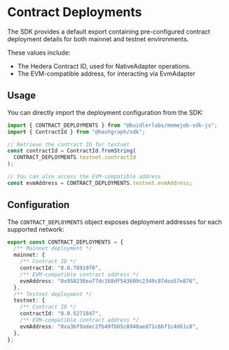 # Contract Deployments

The SDK provides a default export containing pre-configured contract deployment details for both mainnet and testnet environments.

These values include:

- The Hedera Contract ID, used for NativeAdapter operations.
- The EVM-compatible address, for interacting via EvmAdapter

## Usage

You can directly import the deployment configuration from the SDK:

```typescript
import { CONTRACT_DEPLOYMENTS } from "@buidlerlabs/memejob-sdk-js";
import { ContractId } from "@hashgraph/sdk";

// Retrieve the contract ID for testnet
const contractId = ContractId.fromString(
  CONTRACT_DEPLOYMENTS.testnet.contractId
);

// You can also access the EVM-compatible address
const evmAddress = CONTRACT_DEPLOYMENTS.testnet.evmAddress;
```

## Configuration

The `CONTRACT_DEPLOYMENTS` object exposes deployment addresses for each supported network:

```typescript
export const CONTRACT_DEPLOYMENTS = {
  /** Mainnet deployment */
  mainnet: {
    /** Contract ID */
    contractId: "0.0.7891970",
    /** EVM-compatible contract address */
    evmAddress: "0x950230ea77dc168df543609c2349c87dea57e876",
  },
  /** Testnet deployment */
  testnet: {
    /** Contract ID */
    contractId: "0.0.5271847",
    /** EVM-compatible contract address */
    evmAddress: "0xa3bf9adec2fb49fb65c8948aed71c6bf1c4d61c8",
  },
};
```
